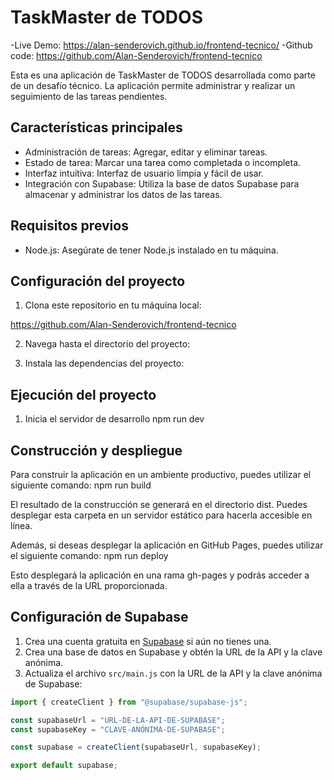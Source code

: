 # TaskMaster de TODOS
-Live Demo: https://alan-senderovich.github.io/frontend-tecnico/
-Github code: https://github.com/Alan-Senderovich/frontend-tecnico

Esta es una aplicación de TaskMaster de TODOS desarrollada como parte de un desafío técnico. La aplicación permite administrar y realizar un seguimiento de las tareas pendientes.

## Características principales

- Administración de tareas: Agregar, editar y eliminar tareas.
- Estado de tarea: Marcar una tarea como completada o incompleta.
- Interfaz intuitiva: Interfaz de usuario limpia y fácil de usar.
- Integración con Supabase: Utiliza la base de datos Supabase para almacenar y administrar los datos de las tareas.

## Requisitos previos

- Node.js: Asegúrate de tener Node.js instalado en tu máquina.

## Configuración del proyecto

1. Clona este repositorio en tu máquina local:

https://github.com/Alan-Senderovich/frontend-tecnico

2. Navega hasta el directorio del proyecto: <cd frontned-tecnico>

3. Instala las dependencias del proyecto: <npm install>


## Ejecución del proyecto

1. Inicia el servidor de desarrollo
npm run dev

## Construcción y despliegue

Para construir la aplicación en un ambiente productivo, puedes utilizar el siguiente comando:
npm run build

El resultado de la construcción se generará en el directorio dist. Puedes desplegar esta carpeta en un servidor estático para hacerla accesible en línea.

Además, si deseas desplegar la aplicación en GitHub Pages, puedes utilizar el siguiente comando:
npm run deploy

Esto desplegará la aplicación en una rama gh-pages y podrás acceder a ella a través de la URL proporcionada.


## Configuración de Supabase

1. Crea una cuenta gratuita en [Supabase](https://supabase.io/) si aún no tienes una.
2. Crea una base de datos en Supabase y obtén la URL de la API y la clave anónima.
3. Actualiza el archivo `src/main.js` con la URL de la API y la clave anónima de Supabase:

```javascript
import { createClient } from "@supabase/supabase-js";

const supabaseUrl = "URL-DE-LA-API-DE-SUPABASE";
const supabaseKey = "CLAVE-ANÓNIMA-DE-SUPABASE";

const supabase = createClient(supabaseUrl, supabaseKey);

export default supabase;


